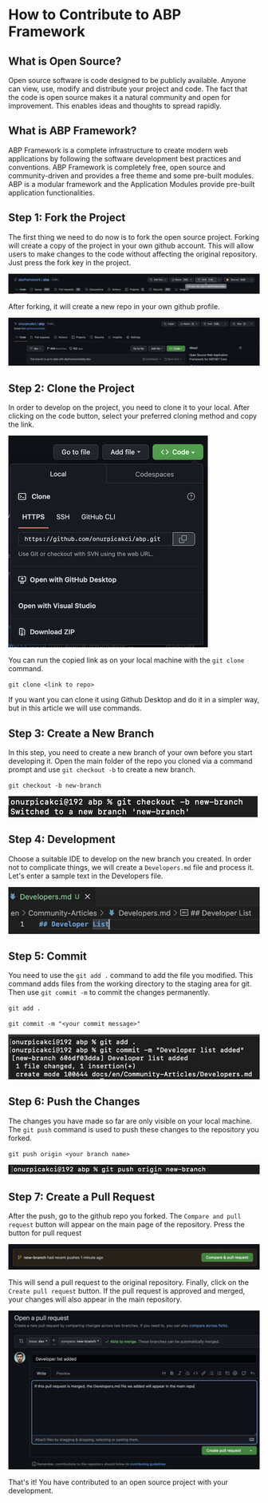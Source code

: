 # How to Contribute to ABP Framework

## What is Open Source?

Open source software is code designed to be publicly available. Anyone can view, use, modify and distribute your project and code. The fact that the code is open source makes it a natural community and open for improvement. This enables ideas and thoughts to spread rapidly.

## What is ABP Framework?

ABP Framework is a complete infrastructure to create modern web applications by following the software development best practices and conventions. ABP Framework is completely free, open source and community-driven and provides a free theme and some pre-built modules. ABP is a modular framework and the Application Modules provide pre-built application functionalities.

## Step 1: Fork the Project

The first thing we need to do now is to fork the open source project. Forking will create a copy of the project in your own github account. This will allow users to make changes to the code without affecting the original repository. Just press the fork key in the project.

![fork-image](images/fork-project-image.png)

After forking, it will create a new repo in your own github profile.

![fork-image-profile](images/fork-project-profile.png)

## Step 2: Clone the Project

In order to develop on the project, you need to clone it to your local. After clicking on the code button, select your preferred cloning method and copy the link. 

![clone-image](images/clone-image.png)

You can run the copied link as on your local machine with the `git clone` command.

`git clone <link to repo> `

If you want you can clone it using Github Desktop and do it in a simpler way, but in this article we will use commands.

## Step 3: Create a New Branch

In this step, you need to create a new branch of your own before you start developing it. Open the main folder of the repo you cloned via a command prompt and use `git checkout -b` to create a new branch. 

`git checkout -b new-branch`

![branch-image](images/branch-image.png)

## Step 4: Development

Choose a suitable IDE to develop on the new branch you created. In order not to complicate things, we will create a `Developers.md` file and process it. Let's enter a sample text in the Developers file.

![developer-list](images/developer-list.png)

## Step 5: Commit

You need to use the `git add .` command to add the file you modified. This command adds files from the working directory to the staging area for git. Then use `git commit -m` to commit the changes permanently.

`git add .`

`git commit -m "<your commit message>"`

![commit-image](images/commit-image.png)

## Step 6: Push the Changes

The changes you have made so far are only visible on your local machine. The `git push` command is used to push these changes to the repository you forked.

`git push origin <your branch name> `

![push-image](images/git-push-image.png)

## Step 7: Create a Pull Request

After the push, go to the github repo you forked. The `Compare and pull request` button will appear on the main page of the repository. Press the button for pull request

![compare-pull-request](images/pull-request-image.png)

This will send a pull request to the original repository. Finally, click on the `Create pull request` button. If the pull request is approved and merged, your changes will also appear in the main repository.

![open-pull-request](images/open-pull-request-image.png)

That's it! You have contributed to an open source project with your development.



